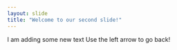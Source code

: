 ```yaml
---
layout: slide
title: "Welcome to our second slide!"
---
```

I am adding some new text
Use the left arrow to go back!
